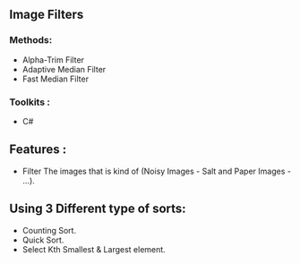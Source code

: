 ## Image Filters

### Methods:

* Alpha-Trim Filter
* Adaptive Median Filter
* Fast Median Filter

### Toolkits :

* C#

## Features :

* Filter The images that is kind of (Noisy Images - Salt and Paper Images - ...).

## Using 3 Different type of sorts:

* Counting Sort.
* Quick Sort.
* Select Kth Smallest & Largest element.
